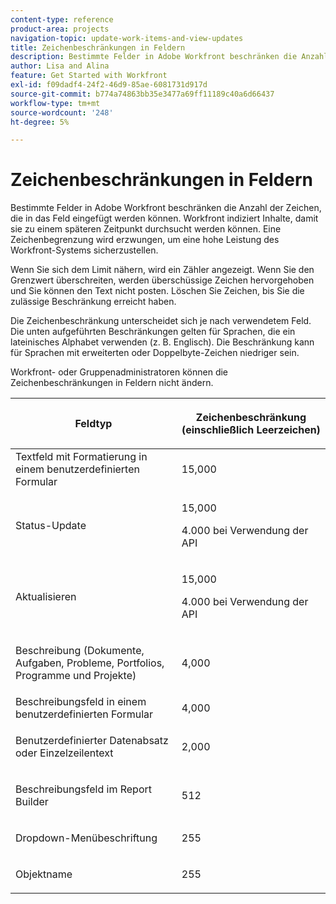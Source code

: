 ```yaml
---
content-type: reference
product-area: projects
navigation-topic: update-work-items-and-view-updates
title: Zeichenbeschränkungen in Feldern
description: Bestimmte Felder in Adobe Workfront beschränken die Anzahl der Zeichen, die in das Feld eingefügt werden können. Workfront indiziert Inhalte, damit sie zu einem späteren Zeitpunkt durchsucht werden können. Eine Zeichenbegrenzung wird erzwungen, um eine hohe Leistung des Workfront-Systems sicherzustellen.
author: Lisa and Alina
feature: Get Started with Workfront
exl-id: f09dadf4-24f2-46d9-85ae-6081731d917d
source-git-commit: b774a74863bb35e3477a69ff11189c40a6d66437
workflow-type: tm+mt
source-wordcount: '248'
ht-degree: 5%

---
```


# Zeichenbeschränkungen in Feldern

Bestimmte Felder in Adobe Workfront beschränken die Anzahl der Zeichen, die in das Feld eingefügt werden können. Workfront indiziert Inhalte, damit sie zu einem späteren Zeitpunkt durchsucht werden können. Eine Zeichenbegrenzung wird erzwungen, um eine hohe Leistung des Workfront-Systems sicherzustellen.

Wenn Sie sich dem Limit nähern, wird ein Zähler angezeigt. Wenn Sie den Grenzwert überschreiten, werden überschüssige Zeichen hervorgehoben und Sie können den Text nicht posten. Löschen Sie Zeichen, bis Sie die zulässige Beschränkung erreicht haben.

Die Zeichenbeschränkung unterscheidet sich je nach verwendetem Feld. Die unten aufgeführten Beschränkungen gelten für Sprachen, die ein lateinisches Alphabet verwenden (z. B. Englisch). Die Beschränkung kann für Sprachen mit erweiterten oder Doppelbyte-Zeichen niedriger sein.

Workfront- oder Gruppenadministratoren können die Zeichenbeschränkungen in Feldern nicht ändern.

<table style="table-layout:auto"> 
 <col> 
 <col> 
 <thead> 
  <tr> 
   <th> <p><strong>Feldtyp</strong> </p> </th> 
   <th> <p><strong>Zeichenbeschränkung (</strong><strong>einschließlich Leerzeichen)</strong> </p> </th> 
  </tr> 
 </thead> 
 <tbody> 
  <tr> 
   <td>Textfeld mit Formatierung in einem benutzerdefinierten Formular</td> 
   <td>15,000</td> 
  </tr> 
  <tr> 
   <td> <p>Status-Update</p> </td> 
   <td> <p>15,000</p>
   <p> 4.000 bei Verwendung der API</p> </td> 
  </tr> 
  <tr> 
   <td> <p>Aktualisieren</p> </td> 
   <td> <p>15,000</p> 
   <p> 4.000 bei Verwendung der API</p></td> 
  </tr> 
  <tr> 
   <td> <p>Beschreibung (Dokumente, Aufgaben, Probleme, Portfolios, Programme und Projekte)</p> </td> 
   <td> <p>4,000</p> </td> 
  </tr> 
  <tr> 
   <td>Beschreibungsfeld in einem benutzerdefinierten Formular</td> 
   <td>4,000</td> 
  </tr> 
  <tr> 
   <td> <p>Benutzerdefinierter Datenabsatz oder Einzelzeilentext </p> </td> 
   <td> <p>2,000</p> </td> 
  </tr> 
  <tr> 
   <td> <p>Beschreibungsfeld im Report Builder</p> </td> 
   <td> <p>512</p> </td> 
  </tr> 
  <tr> 
   <td> <p>Dropdown-Menübeschriftung</p> </td> 
   <td> <p>255</p> </td> 
  </tr> 
  <tr> 
   <td> <p>Objektname</p> </td> 
   <td> <p>255</p> </td> 
  </tr> 
 </tbody> 
</table>
